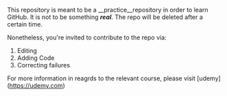 This repository is meant to be a __practice__repository in order to learn GitHub. It is not to be something ***real***.
The repo will be deleted after a certain time. 

Nonetheless, you're invited to contribute to the repo via:
1. Editing
2. Adding Code
3. Correcting failures

For more information in reagrds to the relevant course, please visit [udemy] (https://udemy.com)

